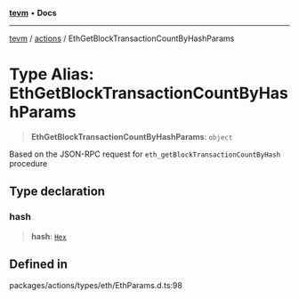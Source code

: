 [**tevm**](../../README.md) • **Docs**

***

[tevm](../../modules.md) / [actions](../README.md) / EthGetBlockTransactionCountByHashParams

# Type Alias: EthGetBlockTransactionCountByHashParams

> **EthGetBlockTransactionCountByHashParams**: `object`

Based on the JSON-RPC request for `eth_getBlockTransactionCountByHash` procedure

## Type declaration

### hash

> **hash**: [`Hex`](Hex.md)

## Defined in

packages/actions/types/eth/EthParams.d.ts:98
